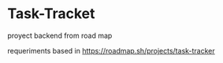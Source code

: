 # Task-Tracket
proyect backend from road map

requeriments based in https://roadmap.sh/projects/task-tracker
